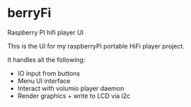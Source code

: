 # berryFi
Raspberry PI hifi player UI


This is the UI for my raspberryPi portable HiFi player project.

It handles all the following:
- IO input from buttons
- Menu UI interface
- Interact with volumio player daemon
- Render graphics + write to LCD via i2c
